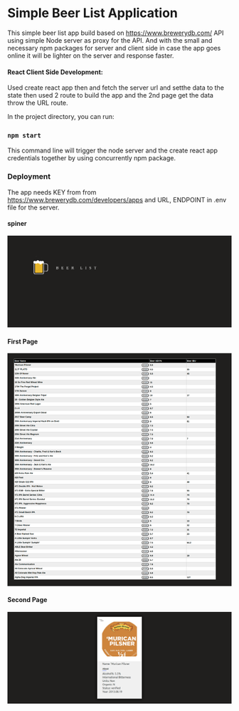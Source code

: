 # Simple Beer List Application

This simple beer list app build based on https://www.brewerydb.com/ API using simple Node server as proxy for the API. And with the small and necessary npm packages for server and client side in case the app goes online it will be lighter on the server and response faster.

#### React Client Side Development:
 Used create react app then and fetch the server url and setthe data to the state then used 2 route to build the app and the 2nd page get the data throw the URL route.


In the project directory, you can run:

### `npm start`  

This command line will trigger the node server and the create react app credentials together by using concurrently npm package. 


### Deployment
The app needs KEY from from https://www.brewerydb.com/developers/apps and URL, ENDPOINT in .env file for the server.  

#### spiner
![Getting Started](./images/spinner.png)

#### First Page
![Getting Started](./images/list.png)

#### Second Page
![Getting Started](./images/details.png)

